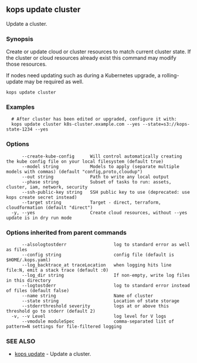 
<!--- This file is automatically generated by make gen-cli-docs; changes should be made in the go CLI command code (under cmd/kops) -->

## kops update cluster

Update a cluster.

### Synopsis


Create or update cloud or cluster resources to match current cluster state.  If the cluster or cloud resources already exist this command may modify those resources. 

If nodes need updating such as during a Kubernetes upgrade, a rolling-update may be required as well.

```
kops update cluster
```

### Examples

```
  # After cluster has been edited or upgraded, configure it with:
  kops update cluster k8s-cluster.example.com --yes --state=s3://kops-state-1234 --yes
```

### Options

```
      --create-kube-config      Will control automatically creating the kube config file on your local filesystem (default true)
      --model string            Models to apply (separate multiple models with commas) (default "config,proto,cloudup")
      --out string              Path to write any local output
      --phase string            Subset of tasks to run: assets, cluster, iam, network, security
      --ssh-public-key string   SSH public key to use (deprecated: use kops create secret instead)
      --target string           Target - direct, terraform, cloudformation (default "direct")
  -y, --yes                     Create cloud resources, without --yes update is in dry run mode
```

### Options inherited from parent commands

```
      --alsologtostderr                  log to standard error as well as files
      --config string                    config file (default is $HOME/.kops.yaml)
      --log_backtrace_at traceLocation   when logging hits line file:N, emit a stack trace (default :0)
      --log_dir string                   If non-empty, write log files in this directory
      --logtostderr                      log to standard error instead of files (default false)
      --name string                      Name of cluster
      --state string                     Location of state storage
      --stderrthreshold severity         logs at or above this threshold go to stderr (default 2)
  -v, --v Level                          log level for V logs
      --vmodule moduleSpec               comma-separated list of pattern=N settings for file-filtered logging
```

### SEE ALSO
* [kops update](kops_update.md)	 - Update a cluster.


